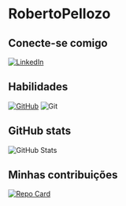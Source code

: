 # RobertoPellozo

## Conecte-se comigo
[![LinkedIn](https://img.shields.io/badge/LinkedIn-0077B5?style=for-the-badge&logo=linkedin)](https://www.linkedin.com/in/roberto-pellozo-9a4366148/)
## Habilidades
[![GitHub](https://img.shields.io/badge/GitHub-100000?style=for-the-badge&logo=github)](https://github.com/RobertoPellozo)
![Git](https://img.shields.io/badge/GIT-E44C30?style=for-the-badge&logo=git&logoColor=white)
## GitHub stats
![GitHub Stats](https://github-readme-stats.vercel.app/api?username=RobertoPellozo&theme=transparent&bg_color=000&border_color=30A3DC&show_icons=true&icon_color=30A3DC&title_color=E94D5F&text_color=FFF)
## Minhas contribuições
[![Repo Card](https://github-readme-stats.vercel.app/api/pin/?username=RobertoPellozo&repo=dio-lab-open-source&bg_color=000&border_color=30A3DC&show_icons=true&icon_color=30A3DC&title_color=E94D5F&text_color=FFF)](https://github.com/RobertoPellozo/dio-lab-open-source)